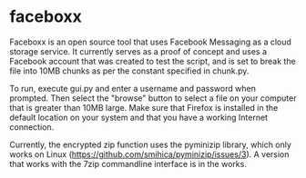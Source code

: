 # faceboxx
Faceboxx is an open source tool that uses Facebook Messaging as a cloud storage service. It currently serves as a proof of concept and uses a Facebook account that was created to test the script, and is set to break the file into 10MB chunks as per the constant specified in chunk.py.

To run, execute gui.py and enter a username and password when prompted. Then select the "browse" button to select a file on your computer that is greater than 10MB large. Make sure that Firefox is installed in the default location on your system and that you have a working Internet connection.

Currently, the encrypted zip function uses the pyminizip library, which only works on Linux (https://github.com/smihica/pyminizip/issues/3). A version that works with the 7zip commandline interface is in the works.

